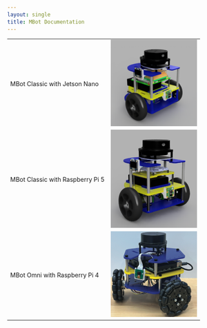 ```yaml
---
layout: single
title: MBot Documentation
---
```


<table style="width:100%">

  <tr>
    <td>MBot Classic with Jetson Nano</td>
    <td><a class="image-link" href="/docs/classic-jetson/"><img src="/assets/images/mbotclassic_jetsonnano.png" alt="" style="max-width:200px;"/></a></td>
  </tr>
  <tr>
    <td>MBot Classic with Raspberry Pi 5</td>
    <td><a class="image-link" href="/docs/classic-rpi5/"><img src="/assets/images/mbotclassic_raspi5.PNG" alt="" style="max-width:200px;"/></a></td>
    
  </tr>
  <tr>
    <td>MBot Omni with Raspberry Pi 4</td>
    <td><a class="image-link" href="/docs/classic-rpi5/"><img src="/assets/images/mbotomniHeadShot.png" alt="" style="max-width:200px;"/></a></td>

  </tr>
</table>




